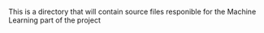 This is a directory that will contain source files responible for the Machine Learning part of the project
